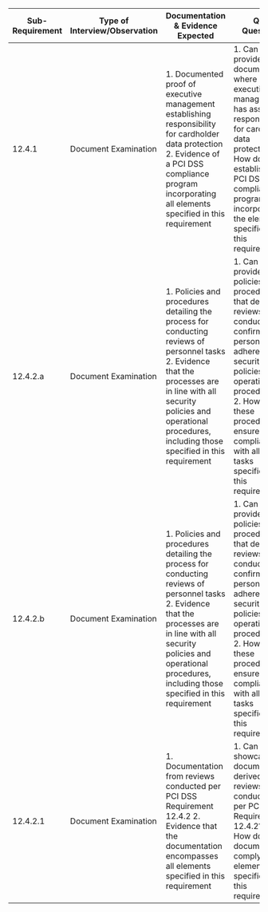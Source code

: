 
| Sub-Requirement | Type of Interview/Observation | Documentation & Evidence Expected                                                                                                                                                                                                          | QSA Questions                                                                                                                                                                                                                                                       |
| --------------- | ----------------------------- | ------------------------------------------------------------------------------------------------------------------------------------------------------------------------------------------------------------------------------------------ | ------------------------------------------------------------------------------------------------------------------------------------------------------------------------------------------------------------------------------------------------------------------- |
| 12.4.1          | Document Examination          | 1. Documented proof of executive management establishing responsibility for cardholder data protection 2. Evidence of a PCI DSS compliance program incorporating all elements specified in this requirement                                | 1. Can you provide documentation where executive management has assigned responsibilities for cardholder data protection? 2. How does the established PCI DSS compliance program incorporate all the elements specified in this requirement?                        |
| 12.4.2.a        | Document Examination          | 1. Policies and procedures detailing the process for conducting reviews of personnel tasks 2. Evidence that the processes are in line with all security policies and operational procedures, including those specified in this requirement | 1. Can you provide the policies and procedures that detail how reviews are conducted to confirm personnel adherence to security policies and operational procedures? 2. How do these procedures ensure compliance with all the tasks specified in this requirement? |
| 12.4.2.b        | Document Examination          | 1. Policies and procedures detailing the process for conducting reviews of personnel tasks 2. Evidence that the processes are in line with all security policies and operational procedures, including those specified in this requirement | 1. Can you provide the policies and procedures that detail how reviews are conducted to confirm personnel adherence to security policies and operational procedures? 2. How do these procedures ensure compliance with all the tasks specified in this requirement? |
| 12.4.2.1        | Document Examination          | 1. Documentation from reviews conducted per PCI DSS Requirement 12.4.2 2. Evidence that the documentation encompasses all elements specified in this requirement                                                                           | 1. Can you showcase the documentation derived from reviews conducted as per PCI DSS Requirement 12.4.2? 2. How does the documentation comply with all elements specified in this requirement?                                                                       |

